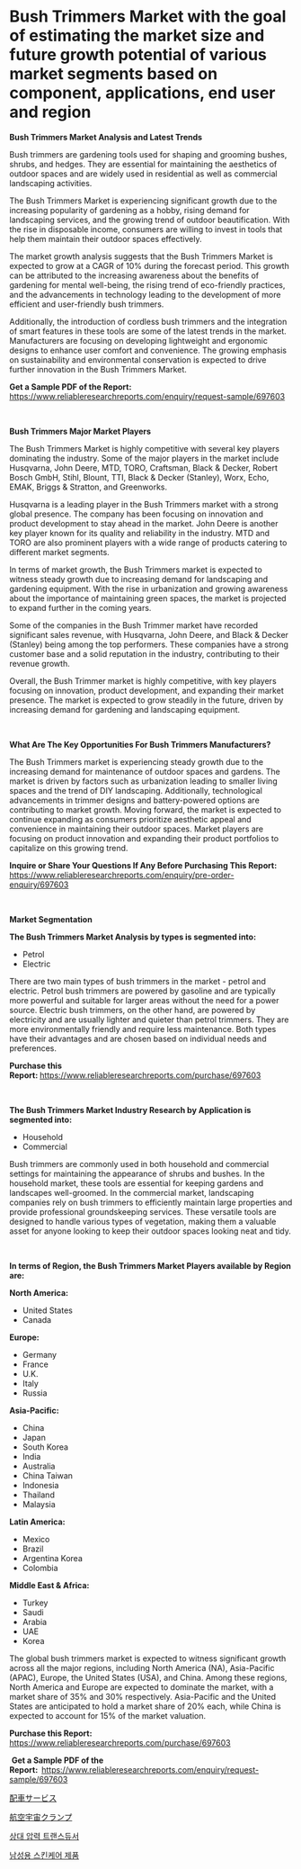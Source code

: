 <p><h1>Bush Trimmers Market with the goal of estimating the market size and future growth potential of various market segments based on component, applications, end user and region</h1></p><p><strong>Bush Trimmers Market Analysis and Latest Trends</strong></p>
<p><p>Bush trimmers are gardening tools used for shaping and grooming bushes, shrubs, and hedges. They are essential for maintaining the aesthetics of outdoor spaces and are widely used in residential as well as commercial landscaping activities.</p><p>The Bush Trimmers Market is experiencing significant growth due to the increasing popularity of gardening as a hobby, rising demand for landscaping services, and the growing trend of outdoor beautification. With the rise in disposable income, consumers are willing to invest in tools that help them maintain their outdoor spaces effectively.</p><p>The market growth analysis suggests that the Bush Trimmers Market is expected to grow at a CAGR of 10% during the forecast period. This growth can be attributed to the increasing awareness about the benefits of gardening for mental well-being, the rising trend of eco-friendly practices, and the advancements in technology leading to the development of more efficient and user-friendly bush trimmers.</p><p>Additionally, the introduction of cordless bush trimmers and the integration of smart features in these tools are some of the latest trends in the market. Manufacturers are focusing on developing lightweight and ergonomic designs to enhance user comfort and convenience. The growing emphasis on sustainability and environmental conservation is expected to drive further innovation in the Bush Trimmers Market.</p></p>
<p><strong>Get a Sample PDF of the Report:&nbsp;</strong> <a href="https://www.reliableresearchreports.com/enquiry/request-sample/697603">https://www.reliableresearchreports.com/enquiry/request-sample/697603</a></p>
<p>&nbsp;</p>
<p><strong>Bush Trimmers Major Market Players</strong></p>
<p><p>The Bush Trimmers Market is highly competitive with several key players dominating the industry. Some of the major players in the market include Husqvarna, John Deere, MTD, TORO, Craftsman, Black & Decker, Robert Bosch GmbH, Stihl, Blount, TTI, Black & Decker (Stanley), Worx, Echo, EMAK, Briggs & Stratton, and Greenworks.</p><p>Husqvarna is a leading player in the Bush Trimmers market with a strong global presence. The company has been focusing on innovation and product development to stay ahead in the market. John Deere is another key player known for its quality and reliability in the industry. MTD and TORO are also prominent players with a wide range of products catering to different market segments.</p><p>In terms of market growth, the Bush Trimmers market is expected to witness steady growth due to increasing demand for landscaping and gardening equipment. With the rise in urbanization and growing awareness about the importance of maintaining green spaces, the market is projected to expand further in the coming years.</p><p>Some of the companies in the Bush Trimmer market have recorded significant sales revenue, with Husqvarna, John Deere, and Black & Decker (Stanley) being among the top performers. These companies have a strong customer base and a solid reputation in the industry, contributing to their revenue growth.</p><p>Overall, the Bush Trimmer market is highly competitive, with key players focusing on innovation, product development, and expanding their market presence. The market is expected to grow steadily in the future, driven by increasing demand for gardening and landscaping equipment.</p></p>
<p>&nbsp;</p>
<p><strong>What Are The Key Opportunities For Bush Trimmers Manufacturers?</strong></p>
<p><p>The Bush Trimmers market is experiencing steady growth due to the increasing demand for maintenance of outdoor spaces and gardens. The market is driven by factors such as urbanization leading to smaller living spaces and the trend of DIY landscaping. Additionally, technological advancements in trimmer designs and battery-powered options are contributing to market growth. Moving forward, the market is expected to continue expanding as consumers prioritize aesthetic appeal and convenience in maintaining their outdoor spaces. Market players are focusing on product innovation and expanding their product portfolios to capitalize on this growing trend.</p></p>
<p><strong>Inquire or Share Your Questions If Any Before Purchasing This Report:</strong> <a href="https://www.reliableresearchreports.com/enquiry/pre-order-enquiry/697603">https://www.reliableresearchreports.com/enquiry/pre-order-enquiry/697603</a></p>
<p>&nbsp;</p>
<p><strong>Market Segmentation</strong></p>
<p><strong>The Bush Trimmers Market Analysis by types is segmented into:</strong></p>
<p><ul><li>Petrol</li><li>Electric</li></ul></p>
<p><p>There are two main types of bush trimmers in the market - petrol and electric. Petrol bush trimmers are powered by gasoline and are typically more powerful and suitable for larger areas without the need for a power source. Electric bush trimmers, on the other hand, are powered by electricity and are usually lighter and quieter than petrol trimmers. They are more environmentally friendly and require less maintenance. Both types have their advantages and are chosen based on individual needs and preferences.</p></p>
<p><strong>Purchase this Report:&nbsp;</strong><a href="https://www.reliableresearchreports.com/purchase/697603">https://www.reliableresearchreports.com/purchase/697603</a></p>
<p>&nbsp;</p>
<p><strong>The Bush Trimmers Market Industry Research by Application is segmented into:</strong></p>
<p><ul><li>Household</li><li>Commercial</li></ul></p>
<p><p>Bush trimmers are commonly used in both household and commercial settings for maintaining the appearance of shrubs and bushes. In the household market, these tools are essential for keeping gardens and landscapes well-groomed. In the commercial market, landscaping companies rely on bush trimmers to efficiently maintain large properties and provide professional groundskeeping services. These versatile tools are designed to handle various types of vegetation, making them a valuable asset for anyone looking to keep their outdoor spaces looking neat and tidy.</p></p>
<p>&nbsp;</p>
<p><strong>In terms of Region, the Bush Trimmers Market Players available by Region are:</strong></p>
<p>
    <p> <strong> North America: </strong>
        <ul>
            <li>United States</li>
            <li>Canada</li>
        </ul>
        </p> 
    <p> <strong> Europe: </strong>
        <ul>
            <li>Germany</li>
            <li>France</li>
            <li>U.K.</li>
            <li>Italy</li>
            <li>Russia</li>
        </ul>
        </p> 
    <p> <strong> Asia-Pacific: </strong>
        <ul>
            <li>China</li>
            <li>Japan</li>
            <li>South Korea</li>
            <li>India</li>
            <li>Australia</li>
            <li>China Taiwan</li>
            <li>Indonesia</li>
            <li>Thailand</li>
            <li>Malaysia</li>
        </ul>
        </p> 
    <p> <strong> Latin America: </strong>
        <ul>
            <li>Mexico</li>
            <li>Brazil</li>
            <li>Argentina Korea</li>
            <li>Colombia</li>
        </ul>
        </p> 
    <p> <strong> Middle East & Africa: </strong>
        <ul>
            <li>Turkey</li>
            <li>Saudi</li>
            <li>Arabia</li>
            <li>UAE</li>
            <li>Korea</li>
        </ul>
    </p>
    </p>
<p><p>The global bush trimmers market is expected to witness significant growth across all the major regions, including North America (NA), Asia-Pacific (APAC), Europe, the United States (USA), and China. Among these regions, North America and Europe are expected to dominate the market, with a market share of 35% and 30% respectively. Asia-Pacific and the United States are anticipated to hold a market share of 20% each, while China is expected to account for 15% of the market valuation.</p></p>
<p><strong>Purchase this Report: </strong><a href="https://www.reliableresearchreports.com/purchase/697603">https://www.reliableresearchreports.com/purchase/697603</a></p>
<p>&nbsp;<strong>Get a Sample PDF of the Report:&nbsp;&nbsp;</strong><a href="https://www.reliableresearchreports.com/enquiry/request-sample/697603">https://www.reliableresearchreports.com/enquiry/request-sample/697603</a></p>
<p><strong></strong></p>
<p><p><a href="https://medium.com/@chrispbacon162023/%E3%83%A9%E3%82%A4%E3%83%89%E3%82%B7%E3%82%A7%E3%82%A2%E5%B8%82%E5%A0%B4%E3%81%AE%E8%A6%8F%E6%A8%A1%E3%81%A8%E5%B8%82%E5%A0%B4%E3%83%88%E3%83%AC%E3%83%B3%E3%83%89-%E5%AE%8C%E5%85%A8%E3%81%AA%E6%A5%AD%E7%95%8C%E6%A6%82%E8%A6%81-2024%E5%B9%B4%E3%81%8B%E3%82%892031%E5%B9%B4%E3%81%BE%E3%81%A7-bacebb656f80">配車サービス</a></p><p><a href="https://medium.com/@gregost89076vddcv/%E5%AE%87%E5%AE%99%E8%88%AA%E7%A9%BA%E7%94%A8%E3%82%AF%E3%83%A9%E3%83%B3%E3%83%97%E3%81%AE%E5%B8%82%E5%A0%B4%E8%AA%BF%E6%9F%BB%E5%A0%B1%E5%91%8A%E6%9B%B8-%E3%81%9D%E3%81%AE%E6%AD%B4%E5%8F%B2%E3%81%A82031%E5%B9%B4%E3%81%BE%E3%81%A7%E3%81%AE%E4%BA%88%E6%B8%AC-6dad4963c791">航空宇宙クランプ</a></p><p><a href="https://medium.com/@dallasrrellwg/%EC%83%81%EB%8C%80%EC%95%95%EB%A0%A5-%EB%B3%80%ED%99%98%EA%B8%B0-%EC%8B%9C%EC%9E%A5%EC%9D%80-%EC%8B%9C%EC%9E%A5-%EC%A0%90%EC%9C%A0%EC%9C%A8-%EA%B7%9C%EB%AA%A8-%EB%B0%8F-2031%EB%85%84%EA%B9%8C%EC%A7%80%EC%9D%98-%EC%98%88%EC%83%81-%EC%98%88%EC%B8%A1%EC%97%90-%EC%A4%91%EC%A0%90%EC%9D%84-%EB%91%90%EC%97%88%EC%8A%B5%EB%8B%88%EB%8B%A4-5c605705b9b7">상대 압력 트랜스듀서</a></p><p><a href="https://medium.com/@anvil67678789/%EB%82%A8%EC%84%B1%EC%9A%A9-%EC%8A%A4%ED%82%A8%EC%BC%80%EC%96%B4-%EC%A0%9C%ED%92%88-%EC%8B%9C%EC%9E%A5%EC%9D%80-%EC%8B%9C%EC%9E%A5-%EC%A0%90%EC%9C%A0%EC%9C%A8-%EA%B7%9C%EB%AA%A8-%EB%B0%8F-2031%EB%85%84%EA%B9%8C%EC%A7%80-%EC%98%88%EC%B8%A1%EB%90%9C-%EC%98%88%EC%B8%A1%EC%97%90-%EC%B4%88%EC%A0%90%EC%9D%84-%EB%A7%9E%EC%B6%A5%EB%8B%88%EB%8B%A4-fef7deefba96">남성용 스킨케어 제품</a></p></p>